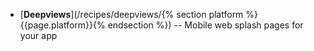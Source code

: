 * [**Deepviews**](/recipes/deepviews/{% section platform %}{{page.platform}}{% endsection %}) --  Mobile web splash pages for your app
